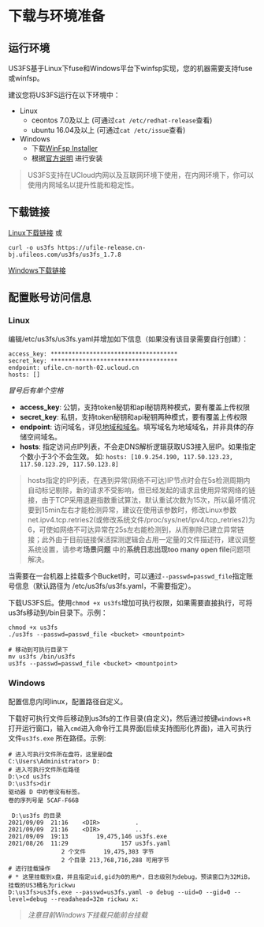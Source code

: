 # 下载与环境准备

## 运行环境

US3FS基于Linux下fuse和Windows平台下winfsp实现，您的机器需要支持fuse或winfsp。

建议您将US3FS运行在以下环境中：

* Linux
  * ceontos 7.0及以上 (可通过`cat /etc/redhat-release`查看)
  * ubuntu 16.04及以上 (可通过`cat /etc/issue`查看)
* Windows
  * 下载[WinFsp Installer](https://github.com/billziss-gh/winfsp/releases/download/v1.9/winfsp-1.9.21096.msi)
  * 根据[官方说明](http://www.secfs.net/winfsp/rel/) 进行安装

> US3FS支持在UCloud内网以及互联网环境下使用，在内网环境下，你可以使用内网域名以提升性能和稳定性。

## 下载链接

[Linux下载链接](https://ufile-release.cn-bj.ufileos.com/us3fs/us3fs_1.7.8) 或

```shell
curl -o us3fs https://ufile-release.cn-bj.ufileos.com/us3fs/us3fs_1.7.8
```

[Windows下载链接](https://ufile-release.cn-bj.ufileos.com/us3fs/us3fs.exe)

## 配置账号访问信息

### Linux

编辑/etc/us3fs/us3fs.yaml并增加如下信息（如果没有该目录需要自行创建）：

```
access_key: ************************************
secret_key: ************************************
endpoint: ufile.cn-north-02.ucloud.cn
hosts: []
```

*冒号后有单个空格*

* **access_key**: 公钥，支持token秘钥和api秘钥两种模式，要有覆盖上传权限
* **secret_key**: 私钥，支持token秘钥和api秘钥两种模式，要有覆盖上传权限
* **endpoint**: 访问域名，详见[地域和域名](https://docs.ucloud.cn/ufile/introduction/region)。填写域名为地域域名，并非具体的存储空间域名。
* **hosts**: 指定访问点IP列表，不会走DNS解析逻辑获取US3接入层IP。如果指定个数小于3个不会生效。 如: `hosts: [10.9.254.190, 117.50.123.23, 117.50.123.29, 117.50.123.8]`

> hosts指定的IP列表，在遇到异常(网络不可达)IP节点时会在5s检测周期内自动标记剔除，新的请求不受影响，但已经发起的请求且使用异常网络的链接，由于TCP采用退避指数重试算法，默认重试次数为15次，所以最坏情况要到15min左右才能检测异常，建议在使用该参数时，修改Linux参数net.ipv4.tcp.retries2(或修改系统文件/proc/sys/net/ipv4/tcp_retries2)为6，可使如网络不可达异常在25s左右能检测到，从而剔除已建立异常链接；此外由于目前链接保活探测逻辑会占用一定量的文件描述符，建议调整系统设置，请参考**场景问题** 中的**系统日志出现too many open file**问题项解决。

当需要在一台机器上挂载多个Bucket时，可以通过`--passwd=passwd_file`指定账号信息（默认路径为 /etc/us3fs/us3fs.yaml，不需要指定）。

下载US3FS后。使用`chmod +x us3fs`增加可执行权限，如果需要直接执行，可将us3fs移动到/bin目录下。示例：

```shell
chmod +x us3fs
./us3fs --passwd=passwd_file <bucket> <mountpoint>

# 移动到可执行目录下
mv us3fs /bin/us3fs
us3fs --passwd=passwd_file <bucket> <mountpoint>
```

### Windows

配置信息内同linux，配置路径自定义。

下载好可执行文件后移动到us3fs的工作目录(自定义)，然后通过按键`windows`+`R`打开运行窗口，输入`cmd`进入命令行工具界面(后续支持图形化界面)，进入可执行文件`us3fs.exe` 所在路径。示例:

```shell
# 进入可执行文件所在盘符，这里是D盘
C:\Users\Administrator> D:
# 进入可执行文件所在路径
D:\>cd us3fs
D:\us3fs>dir
驱动器 D 中的卷没有标签。
卷的序列号是 5CAF-F66B

 D:\us3fs 的目录
2021/09/09  21:16    <DIR>          .
2021/09/09  21:16    <DIR>          ..
2021/09/09  19:13        19,475,146 us3fs.exe
2021/08/26  11:29               157 us3fs.yaml
               2 个文件     19,475,303 字节
               2 个目录 213,768,716,288 可用字节
# 进行挂载操作
# * 这里挂载到x盘，并且指定uid,gid为0的用户，日志级别为debug，预读窗口为32MiB，挂载的US3桶名为rickwu
D:\us3fs>us3fs.exe --passwd=us3fs.yaml -o debug --uid=0 --gid=0 --level=debug --readahead=32m rickwu x:

```

> *注意目前Windows下挂载只能前台挂载*


